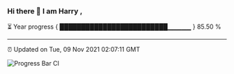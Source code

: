 ### Hi there 👋 I am Harry , 

⏳ Year progress { █████████████████████████▁▁▁▁▁ } 85.50 %

---

⏰ Updated on Tue, 09 Nov 2021 02:07:11 GMT

![Progress Bar CI](https://github.com/duykhang68/duykhang68/workflows/Progress%20Bar%20CI/badge.svg)
